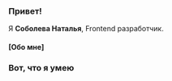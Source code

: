 

### Привет!

Я <b>Соболева Наталья</b>, Frontend разработчик.

#### [Обо мне]

  
### Вот, что я умею  
